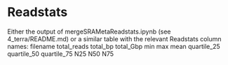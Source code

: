 # Readstats

Either the output of mergeSRAMetaReadstats.ipynb (see 4_terra/README.md) or a similar table with the relevant Readstats column names:
filename
total_reads
total_bp
total_Gbp
min
max
mean
quartile_25
quartile_50
quartile_75
N25
N50
N75
